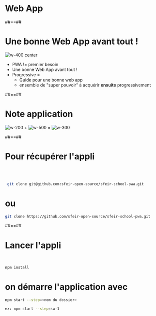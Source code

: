 <!-- .slide: class="transition-white sfeir-bg-blue" -->

# Web App

##==##

# Une bonne Web App avant tout !

![w-400 center](./assets/images/ron_harry.png)

- PWA != premier besoin
- Une bonne Web App avant tout !
- Progressive =
  - Guide pour une bonne web app
  - ensemble de "super pouvoir" à acquérir **ensuite** progressivement

##==##

<!-- .slide: class="flex-row" -->

# Note application

![w-200](./assets/images/vanillajs.png)
<span class="big-text">+</span>
![w-500](./assets/images/material_design.gif)
<span class="big-text">=</span>
![w-300](./assets/images/gabary_phone_sfeirpeople.png)

##==##

<!-- .slide: class="with-code" -->

# Pour récupérer l'appli

<br><br>

```bash
 git clone git@github.com:sfeir-open-source/sfeir-school-pwa.git
```

<!-- .element: class="big-code" -->

# ou

```bash
git clone https://github.com/sfeir-open-source/sfeir-school-pwa.git
```

<!-- .element: class="big-code" -->

##==##

<!-- .slide: class="with-code" -->

# Lancer l'appli

<br>

```bash
npm install
```

<!-- .element: class="big-code" -->

# on démarre l'application avec

```bash
npm start --step=<nom du dossier>

ex: npm start --step=sw-1
```

<!-- .element: class="big-code" -->

